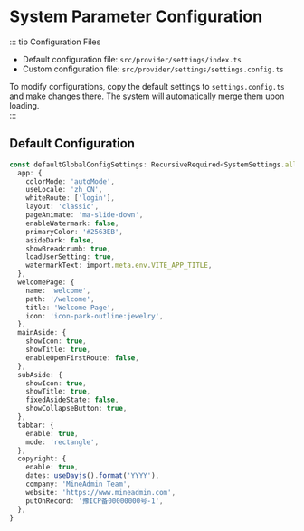 # System Parameter Configuration  

::: tip Configuration Files  
- Default configuration file: `src/provider/settings/index.ts`  
- Custom configuration file: `src/provider/settings/settings.config.ts`  

To modify configurations, copy the default settings to `settings.config.ts` and make changes there. The system will automatically merge them upon loading.  
:::  

## Default Configuration  
```ts  
const defaultGlobalConfigSettings: RecursiveRequired<SystemSettings.all> = {  
  app: {  
    colorMode: 'autoMode',  
    useLocale: 'zh_CN',  
    whiteRoute: ['login'],  
    layout: 'classic',  
    pageAnimate: 'ma-slide-down',  
    enableWatermark: false,  
    primaryColor: '#2563EB',  
    asideDark: false,  
    showBreadcrumb: true,  
    loadUserSetting: true,  
    watermarkText: import.meta.env.VITE_APP_TITLE,  
  },  
  welcomePage: {  
    name: 'welcome',  
    path: '/welcome',  
    title: 'Welcome Page',  
    icon: 'icon-park-outline:jewelry',  
  },  
  mainAside: {  
    showIcon: true,  
    showTitle: true,  
    enableOpenFirstRoute: false,  
  },  
  subAside: {  
    showIcon: true,  
    showTitle: true,  
    fixedAsideState: false,  
    showCollapseButton: true,  
  },  
  tabbar: {  
    enable: true,  
    mode: 'rectangle',  
  },  
  copyright: {  
    enable: true,  
    dates: useDayjs().format('YYYY'),  
    company: 'MineAdmin Team',  
    website: 'https://www.mineadmin.com',  
    putOnRecord: '豫ICP备00000000号-1',  
  },  
}  
```